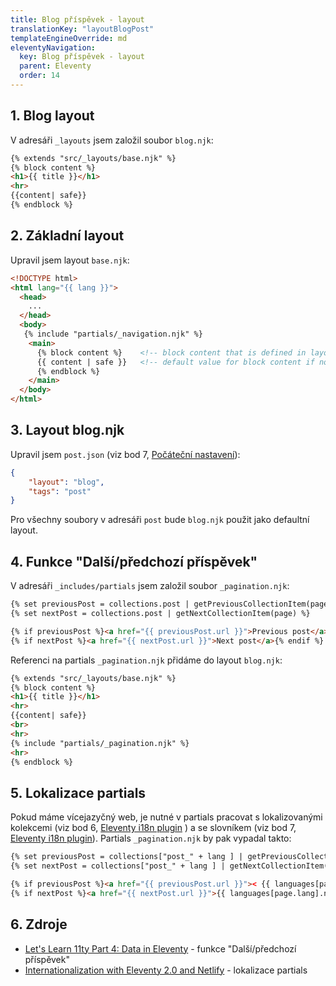 ```yaml
---
title: Blog příspěvek - layout
translationKey: "layoutBlogPost"
templateEngineOverride: md
eleventyNavigation:
  key: Blog příspěvek - layout
  parent: Eleventy
  order: 14
---
```

## 1. Blog layout
V adresáři `_layouts` jsem založil soubor `blog.njk`:
```html
{% extends "src/_layouts/base.njk" %} 
{% block content %}
<h1>{{ title }}</h1>
<hr>
{{content| safe}}
{% endblock %}
```

## 2. Základní layout
Upravil jsem layout `base.njk`:
```html
<!DOCTYPE html>
<html lang="{{ lang }}">
  <head>
    ...
  </head>
  <body>
   {% include "partials/_navigation.njk" %}
    <main>
      {% block content %}    <!-- block content that is defined in layouts extending base.njk -->
      {{ content | safe }}   <!-- default value for block content if not defined in extending layouts (can be empty) -->
      {% endblock %}    
    </main>
  </body>
</html>
```

## 3. Layout blog.njk
Upravil jsem `post.json` (viz bod 7, [Počáteční nastavení](/cs/note/eleventy/pocatecni-nastaveni/)): 
```json
{
    "layout": "blog",
    "tags": "post"  
}
```
Pro všechny soubory v adresáři `post` bude `blog.njk` použit jako defaultní layout.

## 4. Funkce "Další/předchozí příspěvek" 
V adresáři `_includes/partials` jsem založil soubor `_pagination.njk`:
```html
{% set previousPost = collections.post | getPreviousCollectionItem(page) %}
{% set nextPost = collections.post | getNextCollectionItem(page) %}

{% if previousPost %}<a href="{{ previousPost.url }}">Previous post</a>{% endif %}<br>
{% if nextPost %}<a href="{{ nextPost.url }}">Next post</a>{% endif %}
```
Referenci na partials `_pagination.njk` přidáme do layout `blog.njk`:
```html
{% extends "src/_layouts/base.njk" %} 
{% block content %}
<h1>{{ title }}</h1>
<hr>
{{content| safe}}
<br>
<hr>
{% include "partials/_pagination.njk" %}
<hr>
{% endblock %}
```

## 5. Lokalizace partials
Pokud máme vícejazyčný web, je nutné v partials pracovat s lokalizovanými kolekcemi (viz bod 6, [Eleventy i18n plugin](/cs/note/eleventy/eleventy-i18n-plugin) ) a se slovníkem (viz bod 7, [Eleventy i18n plugin](/cs/note/eleventy/eleventy-i18n-plugin)). Partials `_pagination.njk` by pak vypadal takto:
```html
{% set previousPost = collections["post_" + lang ] | getPreviousCollectionItem(page) %}  <!-- localised collection -->
{% set nextPost = collections["post_" + lang ] | getNextCollectionItem(page) %}          <!-- localised collection -->

{% if previousPost %}<a href="{{ previousPost.url }}">< {{ languages[page.lang].previousPostText }}</a>{% endif %} <!-- language dictionary -->
{% if nextPost %}<a href="{{ nextPost.url }}">{{ languages[page.lang].nextPostText }} ></a>{% endif %}             <!-- language dictionary -->
```

## 6. Zdroje
- [Let's Learn 11ty Part 4: Data in Eleventy](https://dev.to/psypher1/lets-learn-11ty-part-4-data-in-eleventy-6mo) - funkce "Další/předchozí příspěvek"
- [Internationalization with Eleventy 2.0 and Netlify](https://www.lenesaile.com/en/blog/internationalization-with-eleventy-20-and-netlify/#global-data) - lokalizace partials
